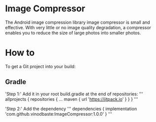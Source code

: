 # Image Compressor

The Android image compression library image compressor is small and effective. With very little or no image quality degradation, a compressor enables you to reduce the size of large photos into smaller photos.

# How to
To get a Git project into your build:
## Gradle
'Step 1:' Add it in your root build.gradle at the end of repositories:
'''
allprojects {
		repositories {
			...
			maven { url 'https://jitpack.io' }
		}
	}
'''

'Step 2:' Add the dependency
'''
dependencies {
	        implementation 'com.github.vinodbaste:ImageCompressor:1.0.0'
	}
'''

